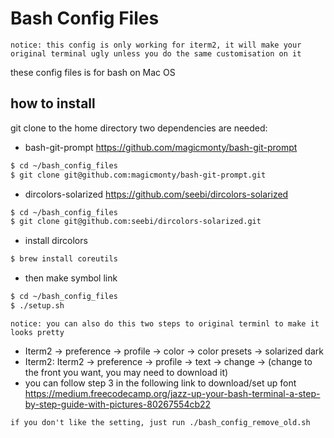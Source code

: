 # Bash Config Files

`notice: this config is only working for iterm2, it will make your original terminal ugly unless you do the same customisation on it`

these config files is for bash on Mac OS

## how to install
git clone to the home directory
two dependencies are needed:
- bash-git-prompt https://github.com/magicmonty/bash-git-prompt
```sh
$ cd ~/bash_config_files
$ git clone git@github.com:magicmonty/bash-git-prompt.git
```
- dircolors-solarized https://github.com/seebi/dircolors-solarized
```sh
$ cd ~/bash_config_files
$ git clone git@github.com:seebi/dircolors-solarized.git
````

- install dircolors
```sh
$ brew install coreutils
````

- then make symbol link
```sh
$ cd ~/bash_config_files
$ ./setup.sh
```

`notice: you can also do this two steps to original terminl to make it looks pretty`
- Iterm2 -> preference -> profile -> color -> color presets -> solarized dark
- Iterm2: Iterm2 -> preference -> profile -> text -> change -> (change to the front you want, you may need to download it)
- you can follow step 3 in the following link to download/set up font
https://medium.freecodecamp.org/jazz-up-your-bash-terminal-a-step-by-step-guide-with-pictures-80267554cb22


`if you don't like the setting, just run ./bash_config_remove_old.sh`
